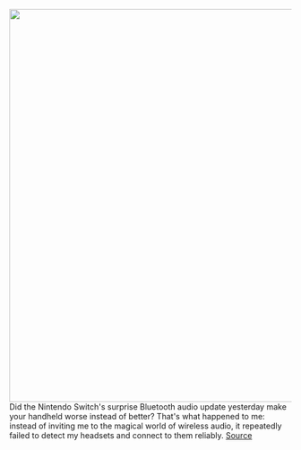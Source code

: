 <img src='https://cdn.vox-cdn.com/thumbor/Oc02ThGwKu5u9dCpFPOm4VEs3lQ=/0x0:2040x1360/1200x800/filters:focal(853x749:1179x1075)/cdn.vox-cdn.com/uploads/chorus_image/image/69863359/jbareham_1492_170228_0126.0.0.jpg' width='700px' /><br/>
Did the Nintendo Switch's surprise Bluetooth audio update yesterday make your handheld worse instead of better? That's what happened to me: instead of inviting me to the magical world of wireless audio, it repeatedly failed to detect my headsets and connect to them reliably.
<a href='https://www.theverge.com/2021/9/15/22675831/nintendo-switch-bluetooth-issue-problem-fix-wake-sleep'> Source <a/>